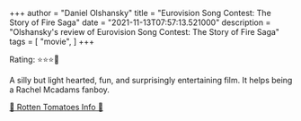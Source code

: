 +++
author = "Daniel Olshansky"
title = "Eurovision Song Contest: The Story of Fire Saga"
date = "2021-11-13T07:57:13.521000"
description = "Olshansky's review of Eurovision Song Contest: The Story of Fire Saga"
tags = [
    "movie",
]
+++

Rating: ⭐⭐⭐🌟

A silly but light hearted, fun, and surprisingly entertaining film. It helps being a Rachel Mcadams fanboy.

[🍅 Rotten Tomatoes Info 🍅](https://www.rottentomatoes.com//m/eurovision_song_contest_the_story_of_fire_saga)
